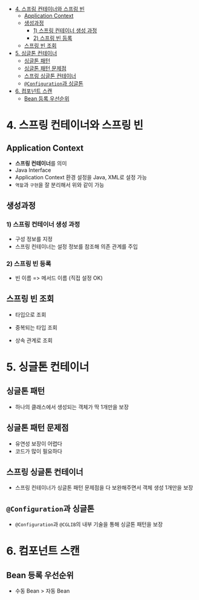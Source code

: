 - [4. 스프링 컨테이너와 스프링 빈](#4-스프링-컨테이너와-스프링-빈)
  - [Application Context](#application-context)
  - [생성과정](#생성과정)
    - [1) 스프링 컨테이너 생성 과정](#1-스프링-컨테이너-생성-과정)
    - [2) 스프링 빈 등록](#2-스프링-빈-등록)
  - [스프링 빈 조회](#스프링-빈-조회)
- [5. 싱글톤 컨테이너](#5-싱글톤-컨테이너)
  - [싱글톤 패턴](#싱글톤-패턴)
  - [싱글톤 패턴 문제점](#싱글톤-패턴-문제점)
  - [스프링 싱글톤 컨테이너](#스프링-싱글톤-컨테이너)
  - [`@Configuration`과 싱글톤](#configuration과-싱글톤)
- [6. 컴포넌트 스캔](#6-컴포넌트-스캔)
  - [Bean 등록 우선순위](#bean-등록-우선순위)

# 4. 스프링 컨테이너와 스프링 빈

## Application Context

- **스프링 컨테이너**를 의미
- Java Interface
- Application Context 환경 설정을 Java, XML로 설정 가능
- `역할`과 `구현`을 잘 분리해서 위와 같이 가능

## 생성과정

### 1) 스프링 컨테이너 생성 과정

- 구성 정보를 지정
- 스프링 컨테이너는 설정 정보를 참조해 의존 관계를 주입

### 2) 스프링 빈 등록

- 빈 이름 => 메서드 이름 (직접 설정 OK)

## 스프링 빈 조회

- 타입으로 조회
  
- 중복되는 타입 조회
  
- 상속 관계로 조회
  
# 5. 싱글톤 컨테이너

## 싱글톤 패턴

- 하나의 클래스에서 생성되는 객체가 딱 1개만을 보장

## 싱글톤 패턴 문제점

- 유연성 보장이 어렵다
- 코드가 많이 필요하다

## 스프링 싱글톤 컨테이너

- 스프링 컨테이너가 싱글톤 패턴 문제점을 다 보완해주면서 객체 생성 1개만을 보장

## `@Configuration`과 싱글톤

- `@Configuration`과 `@CGLIB`의 내부 기술을 통해 싱글톤 패턴을 보장

# 6. 컴포넌트 스캔

## Bean 등록 우선순위

- 수동 Bean > 자동 Bean